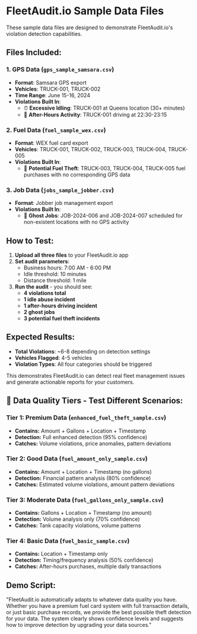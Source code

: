 # FleetAudit.io Sample Data Files

These sample data files are designed to demonstrate FleetAudit.io's violation detection capabilities.

## Files Included:

### 1. GPS Data (`gps_sample_samsara.csv`)
- **Format**: Samsara GPS export
- **Vehicles**: TRUCK-001, TRUCK-002
- **Time Range**: June 15-16, 2024
- **Violations Built In**:
  - ⏰ **Excessive Idling**: TRUCK-001 at Queens location (30+ minutes)
  - 🌙 **After-Hours Activity**: TRUCK-001 driving at 22:30-23:15

### 2. Fuel Data (`fuel_sample_wex.csv`)
- **Format**: WEX fuel card export
- **Vehicles**: TRUCK-001, TRUCK-002, TRUCK-003, TRUCK-004, TRUCK-005
- **Violations Built In**:
  - 🚨 **Potential Fuel Theft**: TRUCK-003, TRUCK-004, TRUCK-005 fuel purchases with no corresponding GPS data

### 3. Job Data (`jobs_sample_jobber.csv`)
- **Format**: Jobber job management export
- **Violations Built In**:
  - 👻 **Ghost Jobs**: JOB-2024-006 and JOB-2024-007 scheduled for non-existent locations with no GPS activity

## How to Test:

1. **Upload all three files** to your FleetAudit.io app
2. **Set audit parameters**:
   - Business hours: 7:00 AM - 6:00 PM
   - Idle threshold: 10 minutes
   - Distance threshold: 1 mile
3. **Run the audit** - you should see:
   - **4 violations total**
   - **1 idle abuse incident**
   - **1 after-hours driving incident** 
   - **2 ghost jobs**
   - **3 potential fuel theft incidents**

## Expected Results:

- **Total Violations**: ~6-8 depending on detection settings
- **Vehicles Flagged**: 4-5 vehicles
- **Violation Types**: All four categories should be triggered

This demonstrates FleetAudit.io can detect real fleet management issues and generate actionable reports for your customers.

## 🎯 **Data Quality Tiers - Test Different Scenarios:**

### **Tier 1: Premium Data (`enhanced_fuel_theft_sample.csv`)**
- **Contains:** Amount + Gallons + Location + Timestamp
- **Detection:** Full enhanced detection (95% confidence)
- **Catches:** Volume violations, price anomalies, pattern deviations

### **Tier 2: Good Data (`fuel_amount_only_sample.csv`)**  
- **Contains:** Amount + Location + Timestamp (no gallons)
- **Detection:** Financial pattern analysis (80% confidence)
- **Catches:** Estimated volume violations, amount pattern deviations

### **Tier 3: Moderate Data (`fuel_gallons_only_sample.csv`)**
- **Contains:** Gallons + Location + Timestamp (no amount)
- **Detection:** Volume analysis only (70% confidence)  
- **Catches:** Tank capacity violations, volume patterns

### **Tier 4: Basic Data (`fuel_basic_sample.csv`)**
- **Contains:** Location + Timestamp only
- **Detection:** Timing/frequency analysis (50% confidence)
- **Catches:** After-hours purchases, multiple daily transactions

## Demo Script:

"FleetAudit.io automatically adapts to whatever data quality you have. Whether you have a premium fuel card system with full transaction details, or just basic purchase records, we provide the best possible theft detection for your data. The system clearly shows confidence levels and suggests how to improve detection by upgrading your data sources."